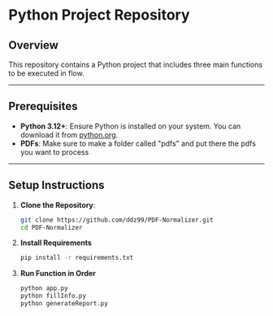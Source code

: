 # Python Project Repository

## Overview

This repository contains a Python project that includes three main functions to be executed in flow.


---

## Prerequisites

- **Python 3.12+**: Ensure Python is installed on your system. You can download it from [python.org](https://www.python.org/).
- **PDFs**: Make sure to make a folder called "pdfs" and put there the pdfs you want to process
---

## Setup Instructions

1. **Clone the Repository**:
   ```bash
   git clone https://github.com/ddz99/PDF-Normalizer.git
   cd PDF-Normalizer


2. **Install Requirements**
   ```bash
   pip install -r requirements.txt

3. **Run Function in Order**
   ```bash
   python app.py
   python fillInfo.py
   python generateReport.py

